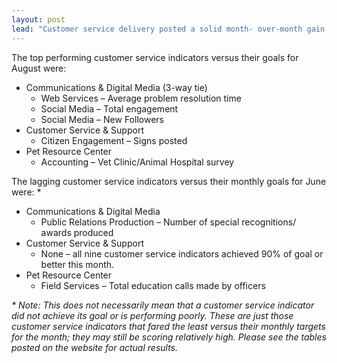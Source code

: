 ```yaml
---
layout: post
lead: "Customer service delivery posted a solid month- over-month gain for August, closing up more than 4 points, according to the latest Hillsborough County Consolidated Service Index (HCCCI) measurements. That is a significant monthly gain and puts the index in the middle of the desired 100.0 to 110.0 point range. A reading of 105.95 suggests that, on a combined basis, the county’s 37 customer service indicators are performing +5.95% better than expected."
---
```


The top performing customer service indicators versus their goals for August were:

* Communications & Digital Media (3-way tie)
  * Web Services – Average problem resolution time
  * Social Media – Total engagement
  * Social Media – New Followers
* Customer Service & Support
  * Citizen Engagement – Signs posted
* Pet Resource Center
  * Accounting – Vet Clinic/Animal Hospital survey

The lagging customer service indicators versus their monthly goals for June were: \*

* Communications & Digital Media
  * Public Relations Production – Number of special recognitions/ awards produced
* Customer Service & Support
  * None – all nine customer service indicators achieved 90% of goal or better this month.
* Pet Resource Center
  * Field Services – Total education calls made by officers

<em class="small">\* Note: This does not necessarily mean that a customer service indicator did not achieve its goal or is performing poorly. These are just those customer service indicators that fared the least versus their monthly targets for the month; they may still be scoring relatively high. Please see the tables posted on the website for actual results.</em>
